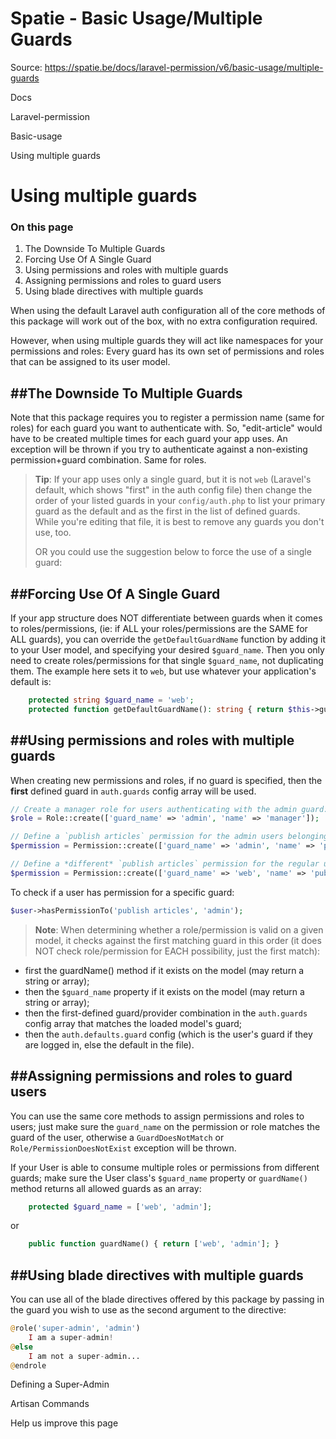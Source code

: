 # Spatie - Basic Usage/Multiple Guards

Source: https://spatie.be/docs/laravel-permission/v6/basic-usage/multiple-guards

Docs

Laravel-permission

Basic-usage

Using multiple guards

Using multiple guards
=====================

### On this page

1. The Downside To Multiple Guards
2. Forcing Use Of A Single Guard
3. Using permissions and roles with multiple guards
4. Assigning permissions and roles to guard users
5. Using blade directives with multiple guards

When using the default Laravel auth configuration all of the core methods of this package will work out of the box, with no extra configuration required.

However, when using multiple guards they will act like namespaces for your permissions and roles: Every guard has its own set of permissions and roles that can be assigned to its user model.

##The Downside To Multiple Guards
---------------------------------

Note that this package requires you to register a permission name (same for roles) for each guard you want to authenticate with. So, "edit-article" would have to be created multiple times for each guard your app uses. An exception will be thrown if you try to authenticate against a non-existing permission+guard combination. Same for roles.

> **Tip**: If your app uses only a single guard, but it is not `web` (Laravel's default, which shows "first" in the auth config file) then change the order of your listed guards in your `config/auth.php` to list your primary guard as the default and as the first in the list of defined guards. While you're editing that file, it is best to remove any guards you don't use, too.
>
> OR you could use the suggestion below to force the use of a single guard:

##Forcing Use Of A Single Guard
-------------------------------

If your app structure does NOT differentiate between guards when it comes to roles/permissions, (ie: if ALL your roles/permissions are the SAME for ALL guards), you can override the `getDefaultGuardName` function by adding it to your User model, and specifying your desired `$guard_name`. Then you only need to create roles/permissions for that single `$guard_name`, not duplicating them. The example here sets it to `web`, but use whatever your application's default is:

```php
    protected string $guard_name = 'web';
    protected function getDefaultGuardName(): string { return $this->guard_name; }

```
##Using permissions and roles with multiple guards
--------------------------------------------------

When creating new permissions and roles, if no guard is specified, then the **first** defined guard in `auth.guards` config array will be used.

```php
// Create a manager role for users authenticating with the admin guard:
$role = Role::create(['guard_name' => 'admin', 'name' => 'manager']);

// Define a `publish articles` permission for the admin users belonging to the admin guard
$permission = Permission::create(['guard_name' => 'admin', 'name' => 'publish articles']);

// Define a *different* `publish articles` permission for the regular users belonging to the web guard
$permission = Permission::create(['guard_name' => 'web', 'name' => 'publish articles']);

```
To check if a user has permission for a specific guard:

```php
$user->hasPermissionTo('publish articles', 'admin');

```
> **Note**: When determining whether a role/permission is valid on a given model, it checks against the first matching guard in this order (it does NOT check role/permission for EACH possibility, just the first match):

* first the guardName() method if it exists on the model (may return a string or array);
* then the `$guard_name` property if it exists on the model (may return a string or array);
* then the first-defined guard/provider combination in the `auth.guards` config array that matches the loaded model's guard;
* then the `auth.defaults.guard` config (which is the user's guard if they are logged in, else the default in the file).

##Assigning permissions and roles to guard users
------------------------------------------------

You can use the same core methods to assign permissions and roles to users; just make sure the `guard_name` on the permission or role matches the guard of the user, otherwise a `GuardDoesNotMatch` or `Role/PermissionDoesNotExist` exception will be thrown.

If your User is able to consume multiple roles or permissions from different guards; make sure the User class's `$guard_name` property or `guardName()` method returns all allowed guards as an array:

```php
    protected $guard_name = ['web', 'admin'];

```
or

```php
    public function guardName() { return ['web', 'admin']; }

```
##Using blade directives with multiple guards
---------------------------------------------

You can use all of the blade directives offered by this package by passing in the guard you wish to use as the second argument to the directive:

```php
@role('super-admin', 'admin')
    I am a super-admin!
@else
    I am not a super-admin...
@endrole

```
Defining a Super-Admin

Artisan Commands

Help us improve this page
